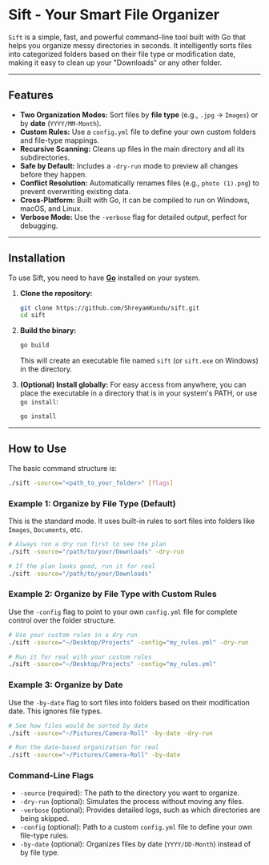 # Sift - Your Smart File Organizer

`Sift` is a simple, fast, and powerful command-line tool built with Go that helps you organize messy directories in seconds. It intelligently sorts files into categorized folders based on their file type or modification date, making it easy to clean up your "Downloads" or any other folder.

---

## Features

- **Two Organization Modes:** Sort files by **file type** (e.g., `.jpg` → `Images`) or by **date** (`YYYY/MM-Month`).
- **Custom Rules:** Use a `config.yml` file to define your own custom folders and file-type mappings.
- **Recursive Scanning:** Cleans up files in the main directory and all its subdirectories.
- **Safe by Default:** Includes a `-dry-run` mode to preview all changes before they happen.
- **Conflict Resolution:** Automatically renames files (e.g., `photo (1).png`) to prevent overwriting existing data.
- **Cross-Platform:** Built with Go, it can be compiled to run on Windows, macOS, and Linux.
- **Verbose Mode:** Use the `-verbose` flag for detailed output, perfect for debugging.

---

## Installation

To use Sift, you need to have **[Go](https://go.dev/doc/install)** installed on your system.

1. **Clone the repository:**

   ```bash
   git clone https://github.com/ShreyamKundu/sift.git
   cd sift
   ```

2. **Build the binary:**

   ```bash
   go build
   ```

   This will create an executable file named `sift` (or `sift.exe` on Windows) in the directory.

3. **(Optional) Install globally:** For easy access from anywhere, you can place the executable in a directory that is in your system's PATH, or use `go install`:
   ```bash
   go install
   ```

---

## How to Use

The basic command structure is:

```bash
./sift -source="<path_to_your_folder>" [flags]
```

### Example 1: Organize by File Type (Default)

This is the standard mode. It uses built-in rules to sort files into folders like `Images`, `Documents`, etc.

```bash
# Always run a dry run first to see the plan
./sift -source="/path/to/your/Downloads" -dry-run

# If the plan looks good, run it for real
./sift -source="/path/to/your/Downloads"
```

### Example 2: Organize by File Type with Custom Rules

Use the `-config` flag to point to your own `config.yml` file for complete control over the folder structure.

```bash
# Use your custom rules in a dry run
./sift -source="~/Desktop/Projects" -config="my_rules.yml" -dry-run

# Run it for real with your custom rules
./sift -source="~/Desktop/Projects" -config="my_rules.yml"
```

### Example 3: Organize by Date

Use the `-by-date` flag to sort files into folders based on their modification date. This ignores file types.

```bash
# See how files would be sorted by date
./sift -source="~/Pictures/Camera-Roll" -by-date -dry-run

# Run the date-based organization for real
./sift -source="~/Pictures/Camera-Roll" -by-date
```

### Command-Line Flags

- `-source` (required): The path to the directory you want to organize.
- `-dry-run` (optional): Simulates the process without moving any files.
- `-verbose` (optional): Provides detailed logs, such as which directories are being skipped.
- `-config` (optional): Path to a custom `config.yml` file to define your own file-type rules.
- `-by-date` (optional): Organizes files by date (`YYYY/DD-Month`) instead of by file type.
